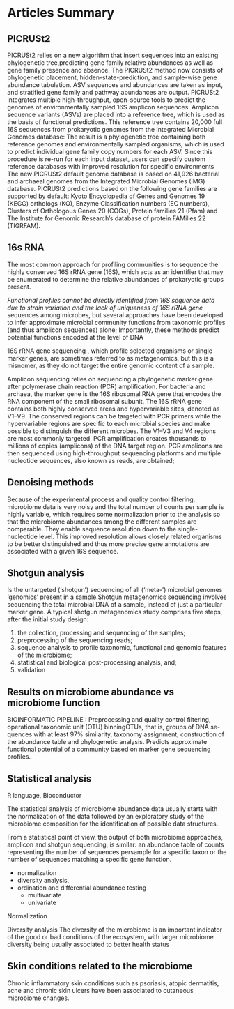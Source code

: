 
# Articles Summary

## PICRUSt2 
 PICRUSt2 relies on a new algorithm that insert sequences into an existing phylogenetic tree,predicting gene family relative abundances as well as gene family presence and absence.
 The PICRUSt2 method now consists of phylogenetic placement, hidden-state-prediction, and sample-wise gene abundance tabulation. ASV sequences and abundances are taken as input, and stratified gene family and pathway abundances are output. 
  PICRUSt2 integrates multiple high-throughput, open-source tools to predict the genomes of
environmentally sampled 16S amplicon sequences. Amplicon sequence variants (ASVs) are
placed into a reference tree, which is used as the basis of functional predictions. This reference
tree contains 20,000 full 16S sequences from prokaryotic genomes from the Integrated Microbial
Genomes database:
  The result is a phylogenetic tree containing both reference genomes and
environmentally sampled organisms, which is used to predict individual gene family copy
numbers for each ASV. Since this procedure is re-run for each input dataset, users can specify
custom reference databases with improved resolution for specific environments
 The new PICRUSt2 default genome database is based on 41,926 bacterial and archaeal genomes
from the Integrated Microbial Genomes (IMG) database.
 PICRUSt2 predictions based on the following gene families are supported by default: Kyoto
Encyclopedia of Genes and Genomes 19 (KEGG) orthologs (KO), Enzyme Classification numbers
(EC numbers), Clusters of Orthologous Genes 20 (COGs), Protein families 21 (Pfam) and The
Institute for Genomic Research’s database of protein FAMilies 22 (TIGRFAM).

## 16s RNA
 The most common approach for profiling communities is to sequence the highly conserved 16S rRNA
gene (16S), which acts as an identifier that may be enumerated to determine the relative
abundances of prokaryotic groups present.

 *Functional profiles cannot be directly identified from 16S sequence data due to strain variation and the lack of uniqueness of 16S rRNA gene*
sequences among microbes, but several approaches have been developed to infer approximate microbial community functions from taxonomic profiles (and thus amplicon sequences) alone;
Importantly, these methods predict potential functions encoded at the level of DNA

 16S rRNA gene sequencing  , which profile selected organisms or single marker genes, are sometimes referred to as metagenomics, but this is a misnomer, as they do not target the entire genomic content of a sample.

 Amplicon sequencing relies on sequencing a phylogenetic marker gene after polymerase chain reaction (PCR) amplification.
 For bacteria and archaea, the marker gene is the 16S ribosomal RNA gene that encodes the RNA component of the small ribosomal subunit. The 16S rRNA gene contains both highly conserved areas and hypervariable sites, denoted as V1–V9.  The conserved regions can be targeted with PCR primers while the hypervariable regions are specific to each microbial species and make possible to distinguish the different microbes. The V1–V3 and V4 regions are most commonly targeted.
PCR amplification creates thousands to millions of copies (amplicons) of the DNA target region. 
PCR amplicons are then sequenced using high-throughput sequencing platforms and multiple nucleotide
sequences, also known as reads, are obtained;

## Denoising methods 
Because of the experimental process and quality control filtering, microbiome data is very noisy and the total number of counts per sample is highly variable, which requires some normalization prior to the analysis so that the microbiome abundances among the different samples are comparable.
They enable sequence resolution down to the single-nucleotide level. This improved resolution allows closely related organisms to be better distinguished and thus more precise gene annotations are
associated with a given 16S sequence.

## Shotgun analysis
Is the untargeted (‘shotgun’) sequencing of all (‘meta-’) microbial genomes ‘genomics’ present in a sample.Shotgun metagenomics sequencing involves sequencing the total microbial DNA of a sample, instead of just a particular marker gene.
A typical shotgun metagenomics study comprises five steps, after the initial study design:

  1.  the collection, processing and sequencing of the samples; 
  1.  preprocessing of the sequencing reads; 
  1.  sequence analysis to profile taxonomic, functional and genomic features of the microbiome; 
  1.  statistical and biological post-processing analysis, and;
  1.  validation

## Results on microbiome abundance vs microbiome function
 BIOINFORMATIC PIPELINE : 
 Preprocessing and quality control filtering, operational taxonomic unit (OTU) binningOTUs, that is, groups of DNA se-quences with at least 97% similarity, taxonomy assignment, construction of the abundance table and phylogenetic analysis.
Predicts approximate functional potential of a community based on marker gene sequencing profiles.

## Statistical analysis

R language, Bioconductor

The statistical analysis of microbiome abundance data usually starts with the normalization of the data followed by an exploratory study of the microbiome composition for the identification of possible data structures.

From a statistical point of view, the output of both microbiome approaches, amplicon and shotgun sequencing, is similar: an abundance table of counts representing the number of sequences persample for a specific taxon or the number of sequences matching a specific gene function. 

  - normalization
  - diversity analysis, 
  - ordination and differential abundance testing
      - multivariate 
      - univariate

Normalization

Diversity analysis
The diversity of the microbiome is an important indicator of the
good or bad conditions of the ecosystem, with larger microbiome diversity being usually associated to better health status

## Skin conditions related to the microbiome 
Chronic inflammatory skin conditions such as psoriasis, atopic dermatitis, acne
and chronic skin ulcers have been associated to cutaneous microbiome changes.
